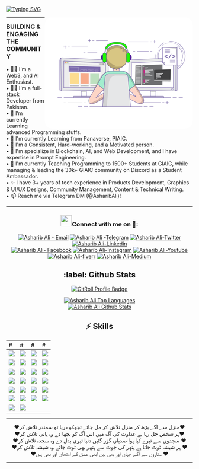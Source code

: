 <!-- animation start  -->


[![Typing SVG](https://readme-typing-svg.demolab.com?font=Roboto+Slab&weight=500&size=25&duration=4000&pause=500&color=FF8000&center=true&vCenter=true&width=665&height=55&lines=%E2%9C%A8Hey%2C+I'm+Asharib+Ali%E2%9C%A8;%E2%9C%A8Passionate+Developer.+Designer.+Manager%E2%9C%A8;%E2%9C%A8Switching+the+Web2+users+to+Web3%E2%9C%A8;%E2%9C%A8Building+%26+Empowering+the+Community%E2%9C%A8;%E2%9C%A8Follow+to+Become+a+Web3+Developer%E2%9C%A8)](https://git.io/typing-svg)


<!-- animation end  -->
			

<img align="right" alt="Coding" width="400" style="border-radius:20px;"
	src="https://raw.githubusercontent.com/devSouvik/devSouvik/master/gif3.gif"/>

<hr>
<h3 style="margin-top: 4px;">BUILDING & ENGAGING THE COMMUNITY</h3>
• 💪🏻 I'm a Web3, and AI Enthusiast.<br>
• 👨‍💻 I'm a full-stack Developer from Pakistan.<br>
• 🌱 I’m currently Learning advanced Programming stuffs.<br> 
• 📗 I'm currently Learning from Panaverse, PIAIC.<br>
• 🚀 I'm a Consistent, Hard-working, and a Motivated person.<br> 
• 🌊 I'm specialize in Blockchain, AI, and Web Development, and I have expertise in Prompt Engineering.<br>
• 📗 I'm currently Teaching Programming to 1500+ Students at GIAIC, while managing & leading the 30k+ GIAIC community on Discord as a Student Ambassador.<br>
• ✨ I have 3+ years of tech experience in Products Development, Graphics & UI/UX Designs, Community Management, Content &
   Technical Writing.<br>
• 📫 Reach me via Telegram DM (@AsharibAli)!<br>
<hr>

<h3 align="center" > <img src="https://media.giphy.com/media/iY8CRBdQXODJSCERIr/giphy.gif" width="30" height="30" style="margin-center: 10px;">Connect with me on 🤝: </h3>
 
 
<p align="center">

 <div align="center"  class="icons-social" style="margin-center: 10px;">
<div>   
    <a href="mailto:asharibarain4@gmail.com" target="_blank"><img src="https://img.shields.io/badge/-Email-0D1117?style=for-the-badge&logo=protonmail&logoColor=F0DB4F" alt="Asharib Ali - Email"></a>
    <a href="https://t.me/AsharibAli" target="_blank"><img src="https://img.shields.io/badge/Telegram-0D1117?style=for-the-badge&logo=telegram&logoColor=F0DB4F" alt="Asharib Ali -Telegram"></a>
    <a href="https://twitter.com/0xAsharib" target="_blank"><img src="https://img.shields.io/badge/Twitter-0D1117?style=for-the-badge&logo=twitter&logoColor=F0DB4F" alt="Asharib Ali-Twitter"></a>
    <a href="https://linkedin.com/in/asharibali" target="_blank"><img src="https://img.shields.io/badge/Linkedin-0D1117?style=for-the-badge&logo=linkedin&logoColor=F0DB4F" alt="Asharib Ali-Linkedin"></a><br>
    <a href="https://facebook.com/asharib.imtiaz" target="_blank"><img src="https://img.shields.io/badge/Facebook-0D1117?style=for-the-badge&logo=Facebook&logoColor=F0DB4F" alt="Asharib Ali- Facebook"></a>
    <a href="https://www.Instagram.com/0xasharib/" target="_blank"><img src="https://img.shields.io/badge/Instagram-0D1117?style=for-the-badge&logo=instagram&logoColor=F0DB4F" alt="Asharib Ali-Instagram"></a>
    <a href="https://youtube.com/@0xAsharib" target="_blank"><img src="https://img.shields.io/badge/Youtube-0D1117?style=for-the-badge&logo=youtube&logoColor=F0DB4F" alt="Asharib Ali-Youtube"></a>
    <a href="https://www.fiverr.com/asharibarain" target="_blank"><img src="https://img.shields.io/badge/Fiverr-0D1117?style=for-the-badge&logo=fiverr&logoColor=F0DB4F" alt="Asharib Ali-fiverr"></a>
<a href="https://asharibali.medium.com/" target="_blank"><img src="https://img.shields.io/badge/Medium-0D1117?style=for-the-badge&logo=medium&logoColor=F0DB4F" alt="Asharib Ali-Medium"></a>
    <br>
</div>

</p>


<h2>:label: Github Stats</h2>

<a href="https://gitroll.io/profile/uLfTHQ426idPKEBt4rSpjXMrcrSF3" target="_blank"><img src="https://gitroll.io/api/badges/profiles/v1/uLfTHQ426idPKEBt4rSpjXMrcrSF3" alt="GitRoll Profile Badge"/></a>

<div>
    <a href="#"><img alt="Asharib Ali Top Languages" src="https://github-readme-stats.vercel.app/api/top-langs/?username=asharibali&langs_count=10&layout=compact&theme=react&hide_border=true&bg_color=0D1117&title_color=F0DB4F&icon_color=F0DB4F" height="200px" /></a>
    <br>
    <a href="#"><img alt="Asharib Ali Github Stats" src="https://github-readme-stats.vercel.app/api?username=asharibali&show_icons=true&include_all_commits=true&count_private=true&theme=react&hide_border=true&bg_color=0D1117&title_color=F0DB4F&icon_color=F0DB4F" height="200px" /></a>
    <br>
</div>

<h2>⚡ Skills</h2>

| # | # | # | # |
| :------------ | :--------------- | :----- | :----- |
| <img src="https://img.shields.io/badge/-HTML/CSS/Javascript-0D1117?style=flat-square&logo=javascript&logoColor=F0DB4F"> | <img src="https://img.shields.io/badge/-TypeScript-0D1117?style=flat-square&logo=typescript&logoColor=F0DB4F"> | <img src="https://img.shields.io/badge/-React/Next.js-0D1117?style=flat-square&logo=react&logoColor=F0DB4F"> | <img src="https://img.shields.io/badge/-Tailwind CSS-0D1117?style=flat-square&logo=tailwindcss&logoColor=F0DB4F"> |
| <img src="https://img.shields.io/badge/-PostgreSQL-0D1117?style=flat-square&logo=postgresql&logoColor=F0DB4F"> | <img src="https://img.shields.io/badge/-Node.js-0D1117?style=flat-square&logo=node.js&logoColor=F0DB4F"> | <img src="https://img.shields.io/badge/-Python-0D1117?style=flat-square&logo=python&logoColor=F0DB4F"> | <img src="https://img.shields.io/badge/-fastAPI-0D1117?style=flat-square&logo=fastapi&logoColor=F0DB4F"> |
| <img src="https://img.shields.io/badge/-SQLModel-0D1117?style=flat-square&logo=sqlmodel&logoColor=F0DB4F"> | <img src="https://img.shields.io/badge/-Docker-0D1117?style=flat-square&logo=docker&logoColor=F0DB4F"> | <img src="https://img.shields.io/badge/-Docker Compose-0D1117?style=flat-square&logo=dockercompose&logoColor=F0DB4F"> | <img src="https://img.shields.io/badge/-CI/CD Actions-0D1117?style=flat-square&logo=githubactions&logoColor=F0DB4F"> |
| <img src="https://img.shields.io/badge/-Solidity-0D1117?style=flat-square&logo=solidity&logoColor=F0DB4F"> | <img src="https://img.shields.io/badge/-EVM-0D1117?style=flat-square&logo=ethereum&logoColor=F0DB4F"> | <img src="https://img.shields.io/badge/-Tech Teaching-0D1117?style=flat-square&logo=teaching&logoColor=F0DB4F"> | <img src="https://img.shields.io/badge/-API Development-0D1117?style=flat-square&logo=api&logoColor=F0DB4F"> |
| <img src="https://img.shields.io/badge/-Frontend Development-0D1117?style=flat-square&logo=frontend&logoColor=F0DB4F"> | <img src="https://img.shields.io/badge/-Backend Development-0D1117?style=flat-square&logo=backend&logoColor=F0DB4F"> | <img src="https://img.shields.io/badge/-Full Stack Development-0D1117?style=flat-square&logo=fullstack&logoColor=F0DB4F"> | <img src="https://img.shields.io/badge/-Blockchain Development-0D1117?style=flat-square&logo=blockchain&logoColor=F0DB4F"> |
| <img src="https://img.shields.io/badge/-AI Development-0D1117?style=flat-square&logo=ai&logoColor=F0DB4F"> | <img src="https://img.shields.io/badge/-Prompt Engineering-0D1117?style=flat-square&logo=promptengineering&logoColor=F0DB4F"> | <img src="https://img.shields.io/badge/-Content Creator-0D1117?style=flat-square&logo=contentcreator&logoColor=F0DB4F"> | <img src="https://img.shields.io/badge/-Content Writer-0D1117?style=flat-square&logo=contentwriter&logoColor=F0DB4F"> |
| <img src="https://img.shields.io/badge/-Community Management-0D1117?style=flat-square&logo=communitymanagement&logoColor=F0DB4F"> | <img src="https://img.shields.io/badge/-Project Management-0D1117?style=flat-square&logo=projectmanagement&logoColor=F0DB4F"> | <br>

<hr>

<p align="center">
❤️منزل سے آگے بڑھ کر منزل تلاش کر مل جائے تجھکو دریا تو سمندر تلاش کر❤️<br>
❤️ہر شخص جل رہا ہے عداوت کی آگ میں اس آگ کو بجھا دے وہ پانی تلاش کر❤️<br>
❤️سجدوں سے تیرے کیا ہوا صدیاں گزر گئیں دنیا تیری بدل دے وہ سجدہ تلاش کر ❤️<br>
❤️ہر شیشہ ٹوٹ جاتا ہے پتھر کی چوٹ سے پتھر بھی ٹوٹ جائے وہ شیشہ تلاش کر ❤️<br>
❤️ستاروں سے آگے جہاں اور بھی ہیں ابھی عشق کے امتحاں اور بھی ہیں ❤️<br>

</p>
<hr>
